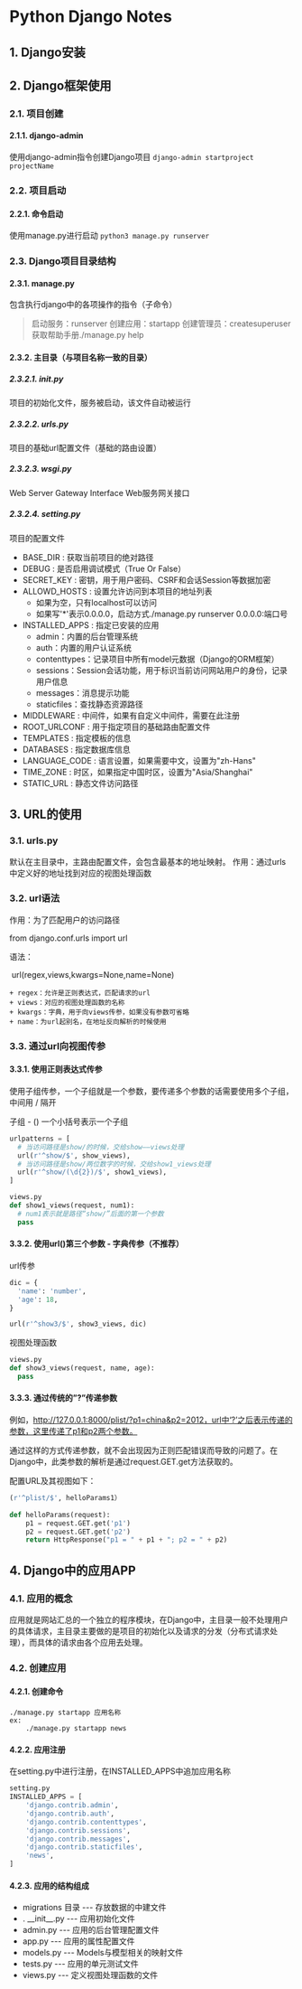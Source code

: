 # Python Django Notes
## 1. Django安装
## 2. Django框架使用
### 2.1. 项目创建
#### 2.1.1. django-admin
使用django-admin指令创建Django项目
```django-admin startproject projectName```

### 2.2. 项目启动
#### 2.2.1. 命令启动
使用manage.py进行启动 
```python3 manage.py runserver```
### 2.3. Django项目目录结构
#### 2.3.1. manage.py
包含执行django中的各项操作的指令（子命令）
> 启动服务：runserver
> 创建应用：startapp
> 创建管理员：createsuperuser
获取帮助手册./manage.py help
#### 2.3.2. 主目录（与项目名称一致的目录）
##### 2.3.2.1. __init__.py
项目的初始化文件，服务被启动，该文件自动被运行
##### 2.3.2.2. urls.py
项目的基础url配置文件（基础的路由设置）
##### 2.3.2.3. wsgi.py
Web Server Gateway Interface
Web服务网关接口
##### 2.3.2.4. setting.py
项目的配置文件
+ BASE_DIR : 获取当前项目的绝对路径
+ DEBUG : 是否启用调试模式（True Or False）
+ SECRET_KEY : 密钥，用于用户密码、CSRF和会话Session等数据加密
+ ALLOWD_HOSTS : 设置允许访问到本项目的地址列表
    + 如果为空，只有localhost可以访问
    + 如果写'*'表示0.0.0.0，启动方式./manage.py runserver 0.0.0.0:端口号
+ INSTALLED_APPS : 指定已安装的应用
    + admin：内置的后台管理系统
    + auth：内置的用户认证系统
    + contenttypes：记录项目中所有model元数据（Django的ORM框架）
    + sessions：Session会话功能，用于标识当前访问网站用户的身份，记录用户信息
    + messages：消息提示功能
    + staticfiles：查找静态资源路径
+ MIDDLEWARE : 中间件，如果有自定义中间件，需要在此注册
+ ROOT_URLCONF : 用于指定项目的基础路由配置文件
+ TEMPLATES : 指定模板的信息
+ DATABASES : 指定数据库信息
+ LANGUAGE_CODE : 语言设置，如果需要中文，设置为"zh-Hans"
+ TIME_ZONE : 时区，如果指定中国时区，设置为"Asia/Shanghai"
+ STATIC_URL : 静态文件访问路径 

    
  
## 3. URL的使用
### 3.1. urls.py
默认在主目录中，主路由配置文件，会包含最基本的地址映射。
作用：通过urls中定义好的地址找到对应的视图处理函数
### 3.2. url语法

作用：为了匹配用户的访问路径

from django.conf.urls import url

语法：

​	url(regex,views,kwargs=None,name=None)

	+ regex：允许是正则表达式，匹配请求的url
	+ views：对应的视图处理函数的名称
	+ kwargs：字典，用于向views传参，如果没有参数可省略
	+ name：为url起别名，在地址反向解析的时候使用

### 3.3. 通过url向视图传参

#### 3.3.1. 使用正则表达式传参

使用子组传参，一个子组就是一个参数，要传递多个参数的话需要使用多个子组，中间用 / 隔开

子组 - () 一个小括号表示一个子组

`````` python
urlpatterns = [
  # 当访问路径是show/的时候，交给show——views处理
  url(r'^show/$', show_views),
  # 当访问路径是show/两位数字的时候，交给show1_views处理
  url(r'^show/(\d{2})/$', show1_views),
]

views.py
def show1_views(request, num1):
  # num1表示就是路径“show/”后面的第一个参数
  pass
``````

#### 3.3.2. 使用url()第三个参数 - 字典传参（不推荐）

url传参

``````python
dic = {
  'name': 'number',
  'age': 18,
}

url(r'^show3/$', show3_views, dic)
``````

视图处理函数

``````python
views.py
def show3_views(request, name, age):
  pass
``````

#### 3.3.3. 通过传统的”?”传递参数

例如，http://127.0.0.1:8000/plist/?p1=china&p2=2012，url中‘?’之后表示传递的参数，这里传递了p1和p2两个参数。

通过这样的方式传递参数，就不会出现因为正则匹配错误而导致的问题了。在Django中，此类参数的解析是通过request.GET.get方法获取的。

配置URL及其视图如下：

``````python
(r'^plist/$', helloParams1）
  
def helloParams(request):
    p1 = request.GET.get('p1')
    p2 = request.GET.get('p2')
    return HttpResponse("p1 = " + p1 + "; p2 = " + p2)
``````



## 4. Django中的应用APP

### 4.1. 应用的概念

应用就是网站汇总的一个独立的程序模块，在Django中，主目录一般不处理用户的具体请求，主目录主要做的是项目的初始化以及请求的分发（分布式请求处理），而具体的请求由各个应用去处理。

### 4.2. 创建应用

#### 4.2.1. 创建命令

`````` shell
./manage.py startapp 应用名称
ex:
	./manage.py startapp news
``````

#### 4.2.2. 应用注册

在setting.py中进行注册，在INSTALLED_APPS中追加应用名称

``````py
setting.py
INSTALLED_APPS = [
    'django.contrib.admin',
    'django.contrib.auth',
    'django.contrib.contenttypes',
    'django.contrib.sessions',
    'django.contrib.messages',
    'django.contrib.staticfiles',
    'news',
]
``````

#### 4.2.3. 应用的结构组成

+ migrations 目录   ---   存放数据的中建文件
+ . &#95;&#95;init&#95;&#95;.py   ---   应用初始化文件
+ admin.py   ---   应用的后台管理配置文件
+ app.py   ---   应用的属性配置文件
+ models.py   ---   Models与模型相关的映射文件
+ tests.py   ---   应用的单元测试文件
+ views.py   ---   定义视图处理函数的文件











